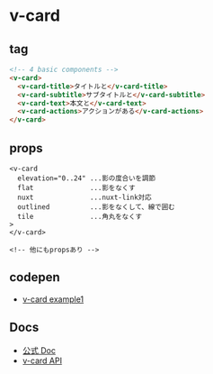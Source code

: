 # v-card

## tag

```html
<!-- 4 basic components -->
<v-card>
  <v-card-title>タイトルと</v-card-title>
  <v-card-subtitle>サブタイトルと</v-card-subtitle>
  <v-card-text>本文と</v-card-text>
  <v-card-actions>アクションがある</v-card-actions>
</v-card>
```

## props

```no
<v-card
  elevation="0..24" ...影の度合いを調節
  flat              ...影をなくす
  nuxt              ...nuxt-link対応
  outlined          ...影をなくして、線で囲む
  tile              ...角丸をなくす
>
</v-card>

<!-- 他にもpropsあり -->
```

## codepen

- [v-card example1](https://codepen.io/msickpaler/pen/KKgKamm)

## Docs

- [公式 Doc](https://vuetifyjs.com/en/components/cards/)
- [v-card API](https://vuetifyjs.com/en/api/v-card/#props)
